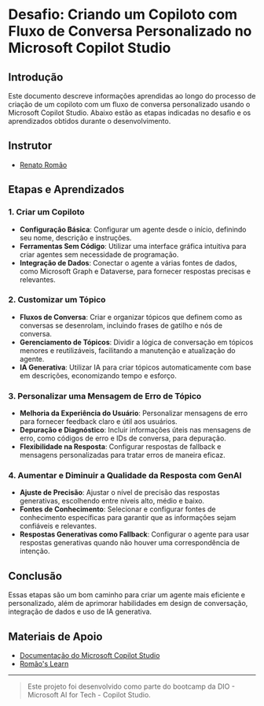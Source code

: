 # Desafio: Criando um Copiloto com Fluxo de Conversa Personalizado no Microsoft Copilot Studio

## Introdução
Este documento descreve informações aprendidas ao longo do processo de criação de um copiloto com um fluxo de conversa personalizado usando o Microsoft Copilot Studio. Abaixo estão as etapas indicadas no desafio e os aprendizados obtidos durante o desenvolvimento.

## Instrutor
- [Renato Romão](https://www.linkedin.com/in/renatoromao/?locale=pt_BR)
  
## Etapas e Aprendizados

### 1. Criar um Copiloto
- **Configuração Básica**: Configurar um agente desde o início, definindo seu nome, descrição e instruções.
- **Ferramentas Sem Código**: Utilizar uma interface gráfica intuitiva para criar agentes sem necessidade de programação.
- **Integração de Dados**: Conectar o agente a várias fontes de dados, como Microsoft Graph e Dataverse, para fornecer respostas precisas e relevantes.

### 2. Customizar um Tópico
- **Fluxos de Conversa**: Criar e organizar tópicos que definem como as conversas se desenrolam, incluindo frases de gatilho e nós de conversa.
- **Gerenciamento de Tópicos**: Dividir a lógica de conversação em tópicos menores e reutilizáveis, facilitando a manutenção e atualização do agente.
- **IA Generativa**: Utilizar IA para criar tópicos automaticamente com base em descrições, economizando tempo e esforço.

### 3. Personalizar uma Mensagem de Erro de Tópico
- **Melhoria da Experiência do Usuário**: Personalizar mensagens de erro para fornecer feedback claro e útil aos usuários.
- **Depuração e Diagnóstico**: Incluir informações úteis nas mensagens de erro, como códigos de erro e IDs de conversa, para depuração.
- **Flexibilidade na Resposta**: Configurar respostas de fallback e mensagens personalizadas para tratar erros de maneira eficaz.

### 4. Aumentar e Diminuir a Qualidade da Resposta com GenAI
- **Ajuste de Precisão**: Ajustar o nível de precisão das respostas generativas, escolhendo entre níveis alto, médio e baixo.
- **Fontes de Conhecimento**: Selecionar e configurar fontes de conhecimento específicas para garantir que as informações sejam confiáveis e relevantes.
- **Respostas Generativas como Fallback**: Configurar o agente para usar respostas generativas quando não houver uma correspondência de intenção.

## Conclusão
Essas etapas são um bom caminho para criar um agente mais eficiente e personalizado, além de aprimorar habilidades em design de conversação, integração de dados e uso de IA generativa. 

## Materiais de Apoio
- [Documentação do Microsoft Copilot Studio](https://learn.microsoft.com/pt-br/microsoft-copilot-studio/)
- [Romão's Learn](https://romaos.com.br/learn/)

---

> Este projeto foi desenvolvido como parte do bootcamp da DIO - Microsoft AI for Tech - Copilot Studio.
